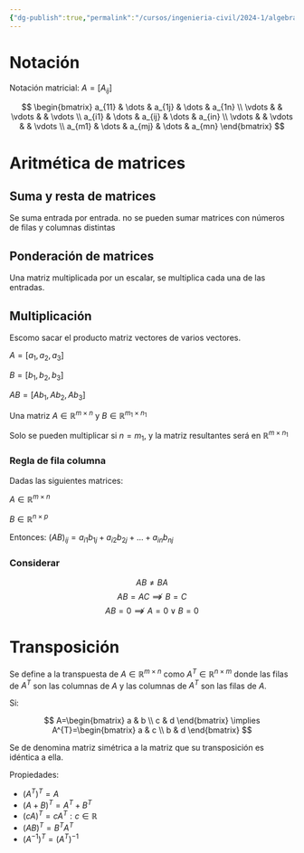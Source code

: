 ```yaml
---
{"dg-publish":true,"permalink":"/cursos/ingenieria-civil/2024-1/algebra-lineal/3-algebra-de-matrices/operaciones-de-matrices-y-notacion-matricial/"}
---
```




# Notación

Notación matricial: $A=[A_{ij}]$

$$
\begin{bmatrix}
a_{11} & \dots & a_{1j} & \dots & a_{1n} \\
\vdots &  & \vdots & &  \vdots \\
a_{i1} & \dots & a_{ij} & \dots & a_{in} \\
\vdots &  & \vdots & &  \vdots \\
a_{m1} & \dots & a_{mj} & \dots & a_{mn}
\end{bmatrix}
$$
# Aritmética de matrices
## Suma y resta de matrices

Se suma entrada por entrada. no se pueden sumar matrices con números de filas y columnas distintas

## Ponderación de matrices

Una matriz multiplicada por un escalar, se multiplica cada una de las entradas.

## Multiplicación

Escomo sacar el producto matriz vectores de varios vectores.

$A=[a_{1},a_{2},a_{3}]$

$B=[b_{1},b_{2},b_{3}]$

$AB=[Ab_{1},Ab_{2},Ab_{3}]$

Una matriz $A\in\mathbb{R}^{m \times n}$ y $B \in \mathbb{R}^{m_{1} \times n_{1}}$

Solo se pueden multiplicar si $n=m_{1}$, y la matriz resultantes será en $\mathbb{R}^{m \times n_{1}}$

### Regla de fila columna

Dadas las siguientes matrices:

$A\in\mathbb{R}^{m\times n}$

$B\in\mathbb{R}^{n\times p}$

Entonces: $(AB)_{ij}=a_{i1}b_{1j}+a_{i 2}b_{2j}+\dots+a_{in}b_{nj}$

### Considerar
$$
AB\neq BA
$$
$$
AB=AC \not\implies B=C
$$
$$
AB=0 \not\implies A=0 \lor B=0
$$
# Transposición

Se define a la transpuesta de $A\in\mathbb{R}^{m\times n}$ como $A^{T}\in\mathbb{R}^{n\times m}$ donde las filas de $A^{T}$ son las columnas de $A$ y las columnas de $A^{T}$ son las filas de $A$.

Si:

$$
A=\begin{bmatrix}
a & b \\
c & d
\end{bmatrix} \implies A^{T}=\begin{bmatrix}
a & c \\
b & d
\end{bmatrix}
$$

Se de denomina matriz simétrica a la matriz que su transposición es idéntica a ella.

Propiedades:

- $(A^{T})^{T}=A$
- $(A+B)^{T}=A^{T}+B^{T}$
- $(cA)^{T}=cA^{T}:c\in\mathbb{R}$
- $(AB)^{T}=B^{T}A^{T}$
- $(A^{-1})^{T}=(A^{T})^{-1}$